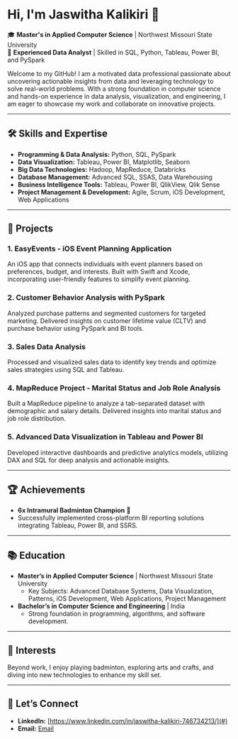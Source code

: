 # Hi, I'm Jaswitha Kalikiri 👋  

🎓 **Master's in Applied Computer Science** | Northwest Missouri State University  
💼 **Experienced Data Analyst** | Skilled in SQL, Python, Tableau, Power BI, and PySpark  

Welcome to my GitHub! I am a motivated data professional passionate about uncovering actionable insights from data and leveraging technology to solve real-world problems. With a strong foundation in computer science and hands-on experience in data analysis, visualization, and engineering, I am eager to showcase my work and collaborate on innovative projects.  

---

## 🛠️ Skills and Expertise  
- **Programming & Data Analysis:** Python, SQL, PySpark  
- **Data Visualization:** Tableau, Power BI, Matplotlib, Seaborn  
- **Big Data Technologies:** Hadoop, MapReduce, Databricks  
- **Database Management:** Advanced SQL, SSAS, Data Warehousing  
- **Business Intelligence Tools:** Tableau, Power BI, QlikView, Qlik Sense  
- **Project Management & Development:** Agile, Scrum, iOS Development, Web Applications  

---

## 🌟 Projects  
### **1. EasyEvents - iOS Event Planning Application**  
An iOS app that connects individuals with event planners based on preferences, budget, and interests. Built with Swift and Xcode, incorporating user-friendly features to simplify event planning.  

### **2. Customer Behavior Analysis with PySpark**  
Analyzed purchase patterns and segmented customers for targeted marketing. Delivered insights on customer lifetime value (CLTV) and purchase behavior using PySpark and BI tools.  

### **3. Sales Data Analysis**  
Processed and visualized sales data to identify key trends and optimize sales strategies using SQL and Tableau.  

### **4. MapReduce Project - Marital Status and Job Role Analysis**  
Built a MapReduce pipeline to analyze a tab-separated dataset with demographic and salary details. Delivered insights into marital status and job role distribution.  

### **5. Advanced Data Visualization in Tableau and Power BI**  
Developed interactive dashboards and predictive analytics models, utilizing DAX and SQL for deep analysis and actionable insights.  

---

## 🏆 Achievements  
- **6x Intramural Badminton Champion** 🏸  
- Successfully implemented cross-platform BI reporting solutions integrating Tableau, Power BI, and SSRS.  

---

## 📚 Education  
- **Master’s in Applied Computer Science** | Northwest Missouri State University  
  - Key Subjects: Advanced Database Systems, Data Visualization, Patterns, iOS Development, Web Applications, Project Management  
- **Bachelor’s in Computer Science and Engineering** | India  
  - Strong foundation in programming, algorithms, and software development.  

---

## 🌱 Interests  
Beyond work, I enjoy playing badminton, exploring arts and crafts, and diving into new technologies to enhance my skill set.  

---

## 💬 Let’s Connect  
- **LinkedIn:** [https://www.linkedin.com/in/jaswitha-kalikiri-746734213/](#)  
- **Email:** [Email](mailto:jaswithakalikiri@gmail.com)  



  

